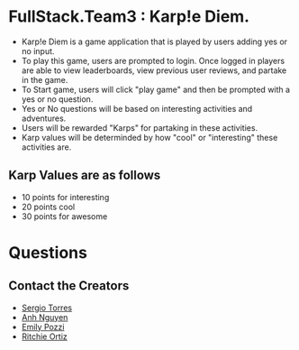 # FullStack.Team3 : Karp!e Diem.

- Karp!e Diem is a game application that is played by users adding yes or no input. 
- To play this game, users are prompted to login. Once logged in players are able to view leaderboards, view previous user reviews, and partake in the game.
- To Start game, users will click "play game" and then be prompted with a yes or no question.
- Yes or No questions will be based on interesting activities and adventures. 
- Users will be rewarded "Karps" for partaking in these activities.
- Karp values will be determinded by how "cool" or "interesting" these activities are.

## Karp Values are as follows
- 10 points for interesting
- 20 points cool
- 30 points for awesome

# Questions
## Contact the Creators
- [Sergio Torres](https://github.com/Sergioloman)
- [Anh Nguyen](https://github.com/kwinahn)
- [Emily Pozzi](https://github.com/emilyepozzi)
- [Ritchie Ortiz](https://www.github.com/xRitchie91)